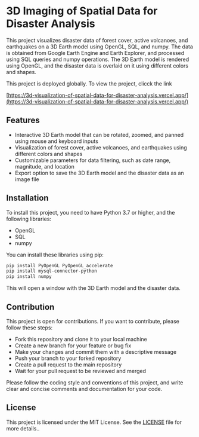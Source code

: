 # 3D Imaging of Spatial Data for Disaster Analysis

This project visualizes disaster data of forest cover, active volcanoes, and earthquakes on a 3D Earth model using OpenGL, SQL, and numpy. The data is obtained from Google Earth Engine and Earth Explorer, and processed using SQL queries and numpy operations. The 3D Earth model is rendered using OpenGL, and the disaster data is overlaid on it using different colors and shapes.

This project is deployed globally. To view the project, clicck the link

[https://3d-visualization-of-spatial-data-for-disaster-analysis.vercel.app/](https://3d-visualization-of-spatial-data-for-disaster-analysis.vercel.app/)

## Features

- Interactive 3D Earth model that can be rotated, zoomed, and panned using mouse and keyboard inputs
- Visualization of forest cover, active volcanoes, and earthquakes using different colors and shapes
- Customizable parameters for data filtering, such as date range, magnitude, and location
- Export option to save the 3D Earth model and the disaster data as an image file

## Installation

To install this project, you need to have Python 3.7 or higher, and the following libraries:

- OpenGL
- SQL
- numpy

You can install these libraries using pip:

```bash
pip install PyOpenGL PyOpenGL_accelerate
pip install mysql-connector-python
pip install numpy
```

This will open a window with the 3D Earth model and the disaster data. 
## Contribution

This project is open for contributions. If you want to contribute, please follow these steps:

- Fork this repository and clone it to your local machine
- Create a new branch for your feature or bug fix
- Make your changes and commit them with a descriptive message
- Push your branch to your forked repository
- Create a pull request to the main repository
- Wait for your pull request to be reviewed and merged

Please follow the coding style and conventions of this project, and write clear and concise comments and documentation for your code.

## License

This project is licensed under the MIT License. See the [LICENSE](LICENSE) file for more details..




